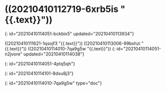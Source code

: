 # ((20210410112719-6xrb5is "{{.text}}"))
{: id="20210410114051-bckbix5" updated="20210410113934"}

((20210410111621-1qsojf3 "{{.text}}")) ((20210410113006-99bxhzi "{{.text}}")) ((20210410114010-7qa9g5w "{{.text}}"))
{: id="20210410114051-n2jvore" updated="20210410114038"}

{: id="20210410114051-4ptq5qh"}

{: id="20210410114101-8dxu8j3"}


{: id="20210410114010-7qa9g5w" type="doc"}
